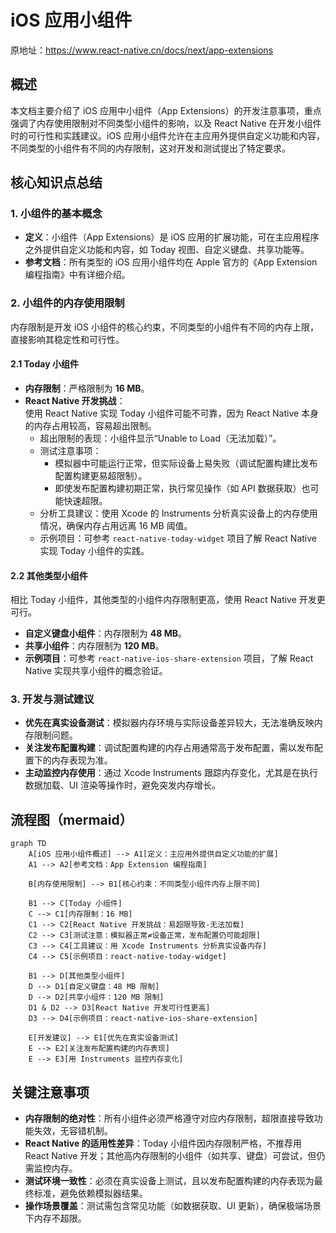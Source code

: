 # iOS 应用小组件

原地址：<https://www.react-native.cn/docs/next/app-extensions>

## 概述

本文档主要介绍了 iOS 应用中小组件（App Extensions）的开发注意事项，重点强调了内存使用限制对不同类型小组件的影响，以及 React Native 在开发小组件时的可行性和实践建议。iOS 应用小组件允许在主应用外提供自定义功能和内容，不同类型的小组件有不同的内存限制，这对开发和测试提出了特定要求。

## 核心知识点总结

### 1. 小组件的基本概念

- **定义**：小组件（App Extensions）是 iOS 应用的扩展功能，可在主应用程序之外提供自定义功能和内容，如 Today 视图、自定义键盘、共享功能等。
- **参考文档**：所有类型的 iOS 应用小组件均在 Apple 官方的《App Extension 编程指南》中有详细介绍。

### 2. 小组件的内存使用限制

内存限制是开发 iOS 小组件的核心约束，不同类型的小组件有不同的内存上限，直接影响其稳定性和可行性。

#### 2.1 Today 小组件

- **内存限制**：严格限制为 **16 MB**。
- **React Native 开发挑战**：  
  使用 React Native 实现 Today 小组件可能不可靠，因为 React Native 本身的内存占用较高，容易超出限制。  
  - 超出限制的表现：小组件显示“Unable to Load（无法加载）”。  
  - 测试注意事项：  
    - 模拟器中可能运行正常，但实际设备上易失败（调试配置构建比发布配置构建更易超限制）。  
    - 即使发布配置构建初期正常，执行常见操作（如 API 数据获取）也可能快速超限。  
  - 分析工具建议：使用 Xcode 的 Instruments 分析真实设备上的内存使用情况，确保内存占用远离 16 MB 阈值。  
  - 示例项目：可参考 `react-native-today-widget` 项目了解 React Native 实现 Today 小组件的实践。

#### 2.2 其他类型小组件

相比 Today 小组件，其他类型的小组件内存限制更高，使用 React Native 开发更可行。

- **自定义键盘小组件**：内存限制为 **48 MB**。  
- **共享小组件**：内存限制为 **120 MB**。  
- **示例项目**：可参考 `react-native-ios-share-extension` 项目，了解 React Native 实现共享小组件的概念验证。

### 3. 开发与测试建议

- **优先在真实设备测试**：模拟器内存环境与实际设备差异较大，无法准确反映内存限制问题。  
- **关注发布配置构建**：调试配置构建的内存占用通常高于发布配置，需以发布配置下的内存表现为准。  
- **主动监控内存使用**：通过 Xcode Instruments 跟踪内存变化，尤其是在执行数据加载、UI 渲染等操作时，避免突发内存增长。  

## 流程图（mermaid）

```mermaid
graph TD
    A[iOS 应用小组件概述] --> A1[定义：主应用外提供自定义功能的扩展]
    A1 --> A2[参考文档：App Extension 编程指南]
    
    B[内存使用限制] --> B1[核心约束：不同类型小组件内存上限不同]
    
    B1 --> C[Today 小组件]
    C --> C1[内存限制：16 MB]
    C1 --> C2[React Native 开发挑战：易超限导致-无法加载]
    C2 --> C3[测试注意：模拟器正常≠设备正常，发布配置仍可能超限]
    C3 --> C4[工具建议：用 Xcode Instruments 分析真实设备内存]
    C4 --> C5[示例项目：react-native-today-widget]
    
    B1 --> D[其他类型小组件]
    D --> D1[自定义键盘：48 MB 限制]
    D --> D2[共享小组件：120 MB 限制]
    D1 & D2 --> D3[React Native 开发可行性更高]
    D3 --> D4[示例项目：react-native-ios-share-extension]
    
    E[开发建议] --> E1[优先在真实设备测试]
    E --> E2[关注发布配置构建的内存表现]
    E --> E3[用 Instruments 监控内存变化]
```

## 关键注意事项

- **内存限制的绝对性**：所有小组件必须严格遵守对应内存限制，超限直接导致功能失效，无容错机制。  
- **React Native 的适用性差异**：Today 小组件因内存限制严格，不推荐用 React Native 开发；其他高内存限制的小组件（如共享、键盘）可尝试，但仍需监控内存。  
- **测试环境一致性**：必须在真实设备上测试，且以发布配置构建的内存表现为最终标准，避免依赖模拟器结果。  
- **操作场景覆盖**：测试需包含常见功能（如数据获取、UI 更新），确保极端场景下内存不超限。
